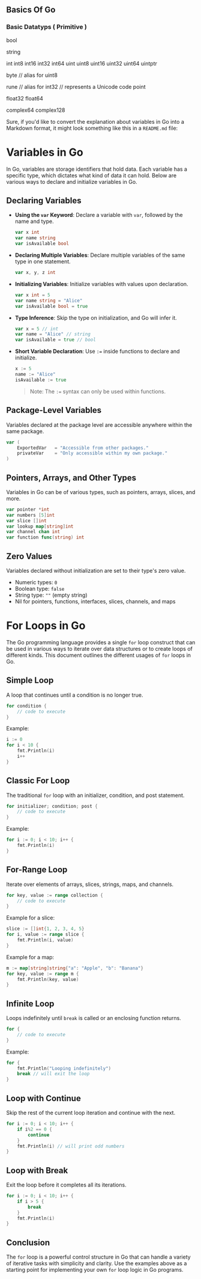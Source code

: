 ## Basics Of Go

### Basic Datatyps ( Primitive )

bool

string

int int8 int16 int32 int64
uint uint8 uint16 uint32 uint64 uintptr

byte // alias for uint8

rune // alias for int32
// represents a Unicode code point

float32 float64

complex64 complex128

Sure, if you'd like to convert the explanation about variables in Go into a Markdown format, it might look something like this in a `README.md` file:

# Variables in Go

In Go, variables are storage identifiers that hold data. Each variable has a specific type, which dictates what kind of data it can hold. Below are various ways to declare and initialize variables in Go.

## Declaring Variables

- **Using the `var` Keyword**: Declare a variable with `var`, followed by the name and type.

  ```go
  var x int
  var name string
  var isAvailable bool
  ```

- **Declaring Multiple Variables**: Declare multiple variables of the same type in one statement.

  ```go
  var x, y, z int
  ```

- **Initializing Variables**: Initialize variables with values upon declaration.

  ```go
  var x int = 5
  var name string = "Alice"
  var isAvailable bool = true
  ```

- **Type Inference**: Skip the type on initialization, and Go will infer it.

  ```go
  var x = 5 // int
  var name = "Alice" // string
  var isAvailable = true // bool
  ```

- **Short Variable Declaration**: Use `:=` inside functions to declare and initialize.
  ```go
  x := 5
  name := "Alice"
  isAvailable := true
  ```
  > Note: The `:=` syntax can only be used within functions.

## Package-Level Variables

Variables declared at the package level are accessible anywhere within the same package.

```go
var (
    ExportedVar   = "Accessible from other packages."
    privateVar    = "Only accessible within my own package."
)
```

## Pointers, Arrays, and Other Types

Variables in Go can be of various types, such as pointers, arrays, slices, and more.

```go
var pointer *int
var numbers [5]int
var slice []int
var lookup map[string]int
var channel chan int
var function func(string) int
```

## Zero Values

Variables declared without initialization are set to their type's zero value.

- Numeric types: `0`
- Boolean type: `false`
- String type: `""` (empty string)
- Nil for pointers, functions, interfaces, slices, channels, and maps

# For Loops in Go

The Go programming language provides a single `for` loop construct that can be used in various ways to iterate over data structures or to create loops of different kinds. This document outlines the different usages of `for` loops in Go.

## Simple Loop

A loop that continues until a condition is no longer true.

```go
for condition {
    // code to execute
}
```

Example:

```go
i := 0
for i < 10 {
    fmt.Println(i)
    i++
}
```

## Classic For Loop

The traditional `for` loop with an initializer, condition, and post statement.

```go
for initializer; condition; post {
    // code to execute
}
```

Example:

```go
for i := 0; i < 10; i++ {
    fmt.Println(i)
}
```

## For-Range Loop

Iterate over elements of arrays, slices, strings, maps, and channels.

```go
for key, value := range collection {
    // code to execute
}
```

Example for a slice:

```go
slice := []int{1, 2, 3, 4, 5}
for i, value := range slice {
    fmt.Println(i, value)
}
```

Example for a map:

```go
m := map[string]string{"a": "Apple", "b": "Banana"}
for key, value := range m {
    fmt.Println(key, value)
}
```

## Infinite Loop

Loops indefinitely until `break` is called or an enclosing function returns.

```go
for {
    // code to execute
}
```

Example:

```go
for {
    fmt.Println("Looping indefinitely")
    break // will exit the loop
}
```

## Loop with Continue

Skip the rest of the current loop iteration and continue with the next.

```go
for i := 0; i < 10; i++ {
    if i%2 == 0 {
        continue
    }
    fmt.Println(i) // will print odd numbers
}
```

## Loop with Break

Exit the loop before it completes all its iterations.

```go
for i := 0; i < 10; i++ {
    if i > 5 {
        break
    }
    fmt.Println(i)
}
```

## Conclusion

The `for` loop is a powerful control structure in Go that can handle a variety of iterative tasks with simplicity and clarity. Use the examples above as a starting point for implementing your own `for` loop logic in Go programs.


